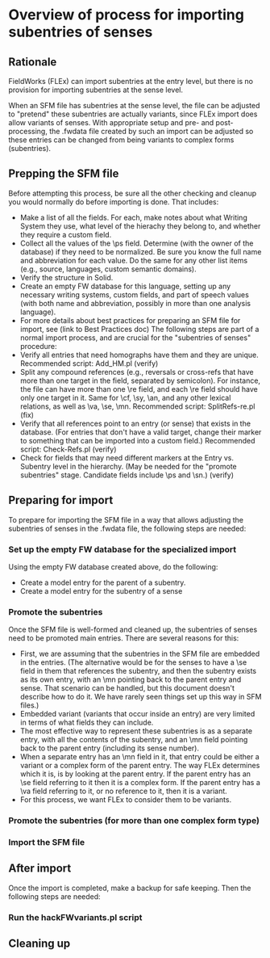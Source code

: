 # Overview of process for importing subentries of senses

## Rationale
FieldWorks (FLEx) can import subentries at the entry level, but there is no provision for importing subentries at the sense level.

When an SFM file has subentries at the sense level, the file can be adjusted to "pretend" these subentries are actually variants, since FLEx import does allow variants of senses.  With appropriate setup and pre- and post-processing, the .fwdata file created by such an import can be adjusted so these entries can be changed from being variants to complex forms (subentries).
## Prepping the SFM file
Before attempting this process, be sure all the other checking and cleanup you would normally do before importing is done.  That includes:
- Make a list of all the fields.  For each, make notes about what Writing System they use, what level of the hierachy they belong to, and whether they require a custom field.
- Collect all the values of the \ps field. Determine (with the owner of the database) if they need to be normalized.  Be sure you know the full name and abbreviation for each value. Do the same for any other list items (e.g., source, languages, custom semantic domains).
- Verify the structure in Solid.
- Create an empty FW database for this language, setting up any necessary writing systems, custom fields, and part of speech values (with both name and abbreviation, possibly in more than one analysis language).
- For more details about best practices for preparing an SFM file for import, see (link to Best Practices doc)
The following steps are part of a normal import process, and are crucial for the "subentries of senses" procedure:
- Verify all entries that need homographs have them and they are unique. Recommended script: Add_HM.pl (verify)
- Split any compound references (e.g., reversals or cross-refs that have more than one target in the field, separated by semicolon).  For instance, the file can have more than one \re field, and each \re field should have only one target in it.  Same for \cf, \sy, \an, and any other lexical relations, as well as \va, \se, \mn. Recommended script: SplitRefs-re.pl (fix)
- Verify that all references point to an entry (or sense) that exists in the database.  (For entries that don't have a valid target, change their marker to something that can be imported into a custom field.)  Recommended script: Check-Refs.pl (verify)
- Check for fields that may need different markers at the Entry vs. Subentry level in the hierarchy.  (May be needed for the "promote subentries" stage.  Candidate fields include \ps and \sn.) (verify)
## Preparing for import
To prepare for importing the SFM file in a way that allows adjusting the subentries of senses in the .fwdata file, the following steps are needed:
### Set up the empty FW database for the specialized import
Using the empty FW database created above, do the following:
- Create a model entry for the parent of a subentry.
- Create a model entry for the subentry of a sense
### Promote the subentries
Once the SFM file is well-formed and cleaned up, the subentries of senses need to be promoted main entries. There are several reasons for this:
- First, we are assuming that the subentries in the SFM file are embedded in the entries.  (The alternative would be for the senses to have a \se field in them that references the subentry, and then the subentry exists as its own entry, with an \mn pointing back to the parent entry and sense.  That scenario can be handled, but this document doesn't describe how to do it.  We have rarely seen things set up this way in SFM files.)
- Embedded variant (variants that occur inside an entry) are very limited in terms of what fields they can include.
- The most effective way to represent these subentries is as a separate entry, with all the contents of the subentry, and an \mn field pointing back to the parent entry (including its sense number).
- When a separate entry has an \mn field in it, that entry could be either a variant or a complex form of the parent entry.  The way FLEx determines which it is, is by looking at the parent entry.  If the parent entry has an \se field referring to it then it is a complex form.  If the parent entry has a \va field referring to it, or no reference to it, then it is a variant.
- For this process, we want FLEx to consider them to be variants.
### Promote the subentries (for more than one complex form type)
### Import the SFM file
## After import
Once the import is completed, make a backup for safe keeping.  Then the following steps are needed:
### Run the hackFWvariants.pl script
## Cleaning up
